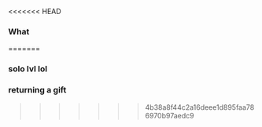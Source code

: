 <<<<<<< HEAD
### What
=======
### solo lvl lol

### returning a gift
>>>>>>> 4b38a8f44c2a16deee1d895faa786970b97aedc9
